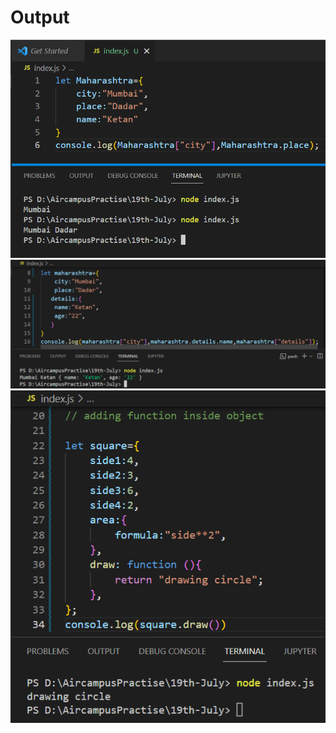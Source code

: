 <h1>Output</h1>
<img src="one.png" alt="one">
<img src="two.png" alt="two">
<img src="three.png" alt="two">
